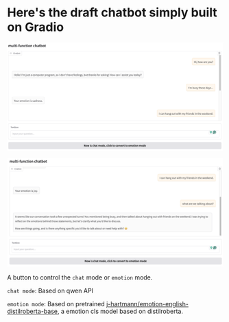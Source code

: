 # Here's the draft chatbot simply built on Gradio

![bot1](../statics/bot1.png)

![bot2](../statics/bot2.png)

A button to control the `chat` mode or `emotion` mode.

`chat mode`: Based on qwen API

`emotion mode`: Based on pretrained [j-hartmann/emotion-english-distilroberta-base](https://huggingface.co/j-hartmann/emotion-english-distilroberta-base), a emotion cls model based on distilroberta.




